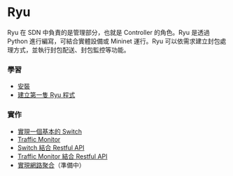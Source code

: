 # Ryu
Ryu 在 SDN 中負責的是管理部分，也就是 Controller 的角色。Ryu 是透過 Python 進行編寫，可結合實體設備或 Mininet 運行。Ryu 可以依需求建立封包處理方式，並執行封包配送、封包監控等功能。

### 學習
* [安裝](https://github.com/imac-cloud/SDN-tutorial/tree/master/Controller/Ryu/Install)
* [建立第一隻 Ryu 程式](https://github.com/imac-cloud/SDN-tutorial/tree/master/Controller/Ryu/FirstRyuApplication)

### 實作
* [實現一個基本的 Switch](https://github.com/imac-cloud/SDN-tutorial/tree/master/Controller/Ryu/SimpleSwitch)
* [Traffic Monitor](https://github.com/imac-cloud/SDN-tutorial/tree/master/Controller/Ryu/TrafficMonitor)
* [Switch 結合 Restful API](https://github.com/imac-cloud/SDN-tutorial/tree/master/Controller/Ryu/SimpleSwitchRest13)
* [Traffic Monitor 結合 Restful API](https://github.com/imac-cloud/SDN-tutorial/tree/master/Controller/Ryu/TrafficMonitorRest13)
* [實現網路聚合](https://github.com/imac-cloud/SDN-tutorial/tree/master/Controller/Ryu/LinkAggregation)（準備中）

